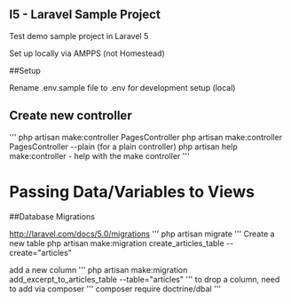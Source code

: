 ## l5 - Laravel Sample Project

Test demo sample project in Laravel 5

Set up locally via AMPPS (not Homestead)

##Setup

Rename .env.sample file to .env for development setup (local)

## Create new controller
'''
php artisan make:controller PagesController
php artisan make:controller PagesController --plain  (for a plain controller)
php artisan help make:controller - help with the make controller
'''

# Passing Data/Variables to Views

##Database Migrations

http://laravel.com/docs/5.0/migrations
'''
php artisan migrate
'''
Create a new table
php artisan make:migration create_articles_table --create="articles"

add a new column
'''
php artisan make:migration add_excerpt_to_articles_table --table="articles"
'''
to drop a column, need to add via composer
'''
composer require doctrine/dbal
'''
